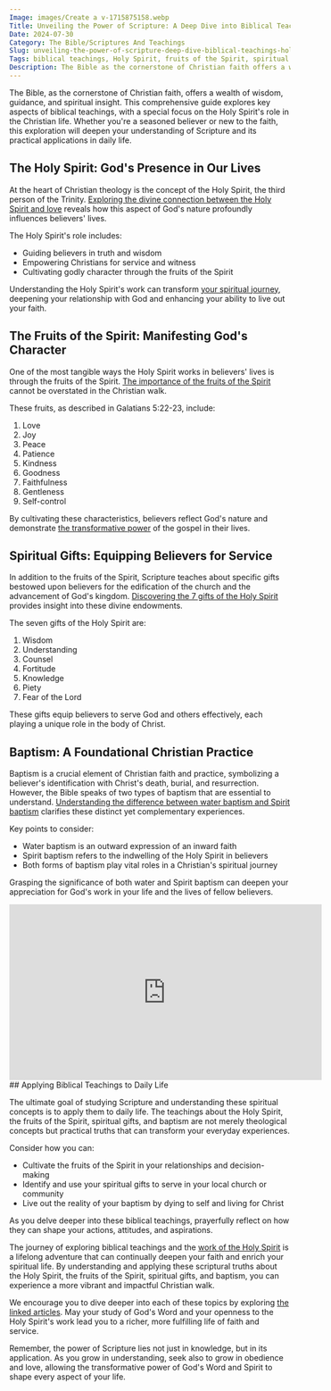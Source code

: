 ```yaml
---
Image: images/Create a v-1715875158.webp
Title: Unveiling the Power of Scripture: A Deep Dive into Biblical Teachings and the Holy Spirit
Date: 2024-07-30
Category: The Bible/Scriptures And Teachings
Slug: unveiling-the-power-of-scripture-deep-dive-biblical-teachings-holy-spirit
Tags: biblical teachings, Holy Spirit, fruits of the Spirit, spiritual gifts, baptism, Christian faith, scriptural understanding, spiritual growth, pillar
Description: The Bible as the cornerstone of Christian faith offers a wealth of wisdom guidance and spiritual insight This comprehensive guide explores key aspects of biblical teachings with a special focus on the Holy Spirits role in the Christian life Whether youre a seasoned believer or new to the faith this
---
```


The Bible, as the cornerstone of Christian faith, offers a wealth of wisdom, guidance, and spiritual insight. This comprehensive guide explores key aspects of biblical teachings, with a special focus on the Holy Spirit's role in the Christian life. Whether you're a seasoned believer or new to the faith, this exploration will deepen your understanding of Scripture and its practical applications in daily life.

## The Holy Spirit: God's Presence in Our Lives

At the heart of Christian theology is the concept of the Holy Spirit, the third person of the Trinity. [Exploring the divine connection between the Holy Spirit and love](/exploring-the-divine-connection-the-holy-spirits-role-in-nurturing-love) reveals how this aspect of God's nature profoundly influences believers' lives.

The Holy Spirit's role includes:

- Guiding believers in truth and wisdom
- Empowering Christians for service and witness
- Cultivating godly character through the fruits of the Spirit

Understanding the Holy Spirit's work can transform [your spiritual journey](/7-essential-steps-to-grow-your-faith-stronger), deepening your relationship with God and enhancing your ability to live out your faith.

## The Fruits of the Spirit: Manifesting God's Character

One of the most tangible ways the Holy Spirit works in believers' lives is through the fruits of the Spirit. [The importance of the fruits of the Spirit](/the-importance-of-the-fruits-of-the-spirit-a-comprehensive-guide-for-christian-readers) cannot be overstated in the Christian walk.

These fruits, as described in Galatians 5:22-23, include:

1. Love
2. Joy
3. Peace
4. Patience
5. Kindness
6. Goodness
7. Faithfulness
8. Gentleness
9. Self-control

By cultivating these characteristics, believers reflect God's nature and demonstrate [the transformative power](/uncovering-the-divine-journey-of-jesus-exploring-the-life-of-christ) of the gospel in their lives.

## Spiritual Gifts: Equipping Believers for Service

In addition to the fruits of the Spirit, Scripture teaches about specific gifts bestowed upon believers for the edification of the church and the advancement of God's kingdom. [Discovering the 7 gifts of the Holy Spirit](/discover-the-7-gifts-of-the-holy-spirit-a-comprehensive-guide-for-christian-believers) provides insight into these divine endowments.

The seven gifts of the Holy Spirit are:

1. Wisdom
2. Understanding
3. Counsel
4. Fortitude
5. Knowledge
6. Piety
7. Fear of the Lord

These gifts equip believers to serve God and others effectively, each playing a unique role in the body of Christ.

## Baptism: A Foundational Christian Practice

Baptism is a crucial element of Christian faith and practice, symbolizing a believer's identification with Christ's death, burial, and resurrection. However, the Bible speaks of two types of baptism that are essential to understand. [Understanding the difference between water baptism and Spirit baptism](/understanding-the-difference-between-water-baptism-and-spirit-baptism-a-comprehensive-guide-for-christian-believers) clarifies these distinct yet complementary experiences.

Key points to consider:

- Water baptism is an outward expression of an inward faith
- Spirit baptism refers to the indwelling of the Holy Spirit in believers
- Both forms of baptism play vital roles in a Christian's spiritual journey

Grasping the significance of both water and Spirit baptism can deepen your appreciation for God's work in your life and the lives of fellow believers.


<iframe width="560" height="315" src="https://www.youtube.com/embed/xJ3Lv4A3_PM" frameborder="0" allow="autoplay; encrypted-media" allowfullscreen></iframe>
## Applying Biblical Teachings to Daily Life

The ultimate goal of studying Scripture and understanding these spiritual concepts is to apply them to daily life. The teachings about the Holy Spirit, the fruits of the Spirit, spiritual gifts, and baptism are not merely theological concepts but practical truths that can transform your everyday experiences.

Consider how you can:

- Cultivate the fruits of the Spirit in your relationships and decision-making
- Identify and use your spiritual gifts to serve in your local church or community
- Live out the reality of your baptism by dying to self and living for Christ

As you delve deeper into these biblical teachings, prayerfully reflect on how they can shape your actions, attitudes, and aspirations.



The journey of exploring biblical teachings and the [work of the Holy Spirit](/discover-how-the-holy-spirit-feels-physically-a-christian-perspective) is a lifelong adventure that can continually deepen your faith and enrich your spiritual life. By understanding and applying these scriptural truths about the Holy Spirit, the fruits of the Spirit, spiritual gifts, and baptism, you can experience a more vibrant and impactful Christian walk.

We encourage you to dive deeper into each of these topics by exploring [the linked articles](/journey-to-faith-understanding-and-embracing-christianity). May your study of God's Word and your openness to the Holy Spirit's work lead you to a richer, more fulfilling life of faith and service.

Remember, the power of Scripture lies not just in knowledge, but in its application. As you grow in understanding, seek also to grow in obedience and love, allowing the transformative power of God's Word and Spirit to shape every aspect of your life.